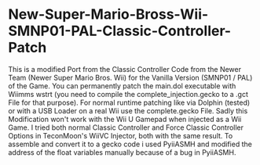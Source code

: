 # New-Super-Mario-Bross-Wii-SMNP01-PAL-Classic-Controller-Patch
This is a modified Port from the Classic Controller Code from the Newer Team (Newer Super Mario Bros. Wii) for the Vanilla Version (SMNP01 / PAL) of the Game.
You can permanently patch the main.dol executable with Wiimms wstrt (you need to compile the complete_injection.gecko to a .gct File for that purpose).
For normal runtime patching like via Dolphin (tested) or with a USB Loader on a real Wii use the complete.gecko File.
Sadly this Modification won't work with the Wii U Gamepad when injected as a Wii Game. I tried both normal Classic Controller and Force Classic Controller Options in TeconMoon's WiiVC Injector, both with the same result. 
To assemble and convert it to a gecko code i used PyiiASMH and modified the address of the float variables manually because of a bug in PyiiASMH.
